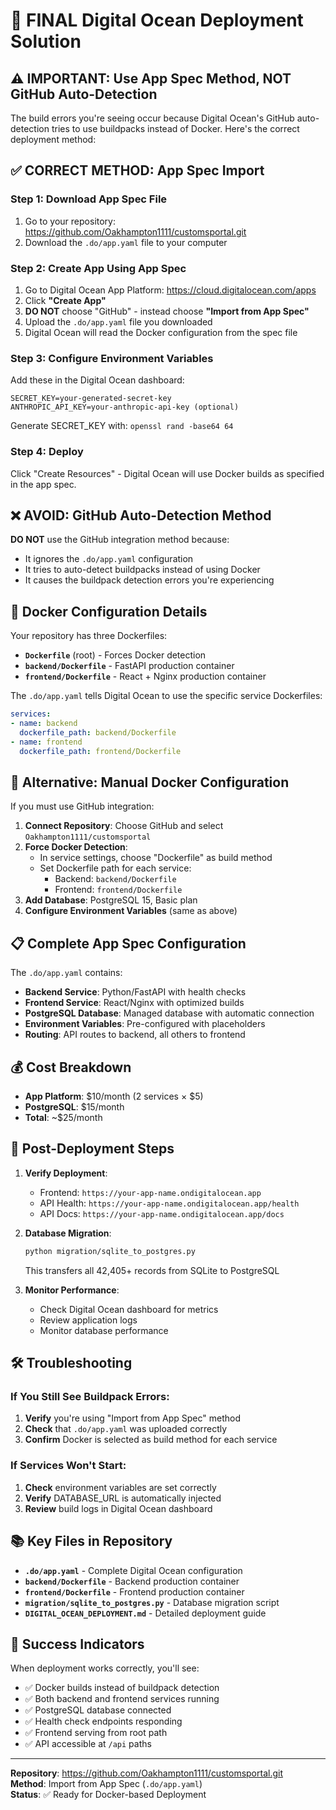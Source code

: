 # 🚀 FINAL Digital Ocean Deployment Solution

## ⚠️ IMPORTANT: Use App Spec Method, NOT GitHub Auto-Detection

The build errors you're seeing occur because Digital Ocean's GitHub auto-detection tries to use buildpacks instead of Docker. Here's the correct deployment method:

## ✅ CORRECT METHOD: App Spec Import

### Step 1: Download App Spec File
1. Go to your repository: https://github.com/Oakhampton1111/customsportal.git
2. Download the `.do/app.yaml` file to your computer

### Step 2: Create App Using App Spec
1. Go to Digital Ocean App Platform: https://cloud.digitalocean.com/apps
2. Click **"Create App"**
3. **DO NOT** choose "GitHub" - instead choose **"Import from App Spec"**
4. Upload the `.do/app.yaml` file you downloaded
5. Digital Ocean will read the Docker configuration from the spec file

### Step 3: Configure Environment Variables
Add these in the Digital Ocean dashboard:
```
SECRET_KEY=your-generated-secret-key
ANTHROPIC_API_KEY=your-anthropic-api-key (optional)
```

Generate SECRET_KEY with: `openssl rand -base64 64`

### Step 4: Deploy
Click "Create Resources" - Digital Ocean will use Docker builds as specified in the app spec.

## ❌ AVOID: GitHub Auto-Detection Method

**DO NOT** use the GitHub integration method because:
- It ignores the `.do/app.yaml` configuration
- It tries to auto-detect buildpacks instead of using Docker
- It causes the buildpack detection errors you're experiencing

## 🐳 Docker Configuration Details

Your repository has three Dockerfiles:
- **`Dockerfile`** (root) - Forces Docker detection
- **`backend/Dockerfile`** - FastAPI production container
- **`frontend/Dockerfile`** - React + Nginx production container

The `.do/app.yaml` tells Digital Ocean to use the specific service Dockerfiles:
```yaml
services:
- name: backend
  dockerfile_path: backend/Dockerfile
- name: frontend  
  dockerfile_path: frontend/Dockerfile
```

## 🔧 Alternative: Manual Docker Configuration

If you must use GitHub integration:

1. **Connect Repository**: Choose GitHub and select `Oakhampton1111/customsportal`
2. **Force Docker Detection**: 
   - In service settings, choose "Dockerfile" as build method
   - Set Dockerfile path for each service:
     - Backend: `backend/Dockerfile`
     - Frontend: `frontend/Dockerfile`
3. **Add Database**: PostgreSQL 15, Basic plan
4. **Configure Environment Variables** (same as above)

## 📋 Complete App Spec Configuration

The `.do/app.yaml` contains:
- **Backend Service**: Python/FastAPI with health checks
- **Frontend Service**: React/Nginx with optimized builds  
- **PostgreSQL Database**: Managed database with automatic connection
- **Environment Variables**: Pre-configured with placeholders
- **Routing**: API routes to backend, all others to frontend

## 💰 Cost Breakdown
- **App Platform**: $10/month (2 services × $5)
- **PostgreSQL**: $15/month
- **Total**: ~$25/month

## 🎯 Post-Deployment Steps

1. **Verify Deployment**:
   - Frontend: `https://your-app-name.ondigitalocean.app`
   - API Health: `https://your-app-name.ondigitalocean.app/health`
   - API Docs: `https://your-app-name.ondigitalocean.app/docs`

2. **Database Migration**:
   ```bash
   python migration/sqlite_to_postgres.py
   ```
   This transfers all 42,405+ records from SQLite to PostgreSQL

3. **Monitor Performance**:
   - Check Digital Ocean dashboard for metrics
   - Review application logs
   - Monitor database performance

## 🛠️ Troubleshooting

### If You Still See Buildpack Errors:
1. **Verify** you're using "Import from App Spec" method
2. **Check** that `.do/app.yaml` was uploaded correctly
3. **Confirm** Docker is selected as build method for each service

### If Services Won't Start:
1. **Check** environment variables are set correctly
2. **Verify** DATABASE_URL is automatically injected
3. **Review** build logs in Digital Ocean dashboard

## 📚 Key Files in Repository

- **`.do/app.yaml`** - Complete Digital Ocean configuration
- **`backend/Dockerfile`** - Backend production container
- **`frontend/Dockerfile`** - Frontend production container
- **`migration/sqlite_to_postgres.py`** - Database migration script
- **`DIGITAL_OCEAN_DEPLOYMENT.md`** - Detailed deployment guide

## 🎉 Success Indicators

When deployment works correctly, you'll see:
- ✅ Docker builds instead of buildpack detection
- ✅ Both backend and frontend services running
- ✅ PostgreSQL database connected
- ✅ Health check endpoints responding
- ✅ Frontend serving from root path
- ✅ API accessible at `/api` paths

---

**Repository**: https://github.com/Oakhampton1111/customsportal.git  
**Method**: Import from App Spec (`.do/app.yaml`)  
**Status**: ✅ Ready for Docker-based Deployment

